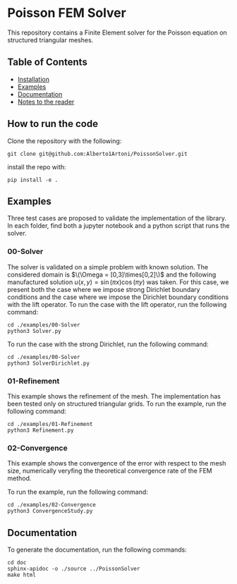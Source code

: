 # Poisson FEM Solver

This repository contains a Finite Element solver for the Poisson equation on structured triangular meshes.

## Table of Contents

- [Installation](#installation)
- [Examples](#examples)
- [Documentation](#documentation)
- [Notes to the reader](#notes-to-the-reader)

## How to run the code

Clone the repository with the following:

```
git clone git@github.com:Alberto1Artoni/PoissonSolver.git
```

install the repo with:
```
pip install -e .
```

## Examples
  Three test cases are proposed to validate the implementation of the library.
  In each folder, find both a jupyter notebook and a python script that runs the solver.

  ### 00-Solver
  The solver is validated on a simple problem with known solution.
  The considered domain is $\(\Omega = [0,3]\times[0,2]\)$ and the following manufactured solution $u(x,y) = \sin(\pi x) \cos(\pi y)$ was taken. 
  For this case, we present both the case where we impose strong Dirichlet boundary conditions and the case where we impose the Dirichlet boundary conditions with the lift operator.
  To run the case with the lift operator, run the following command:
  ```
  cd ./examples/00-Solver
  python3 Solver.py
  ```

  To run the case with the strong Dirichlet, run the following command:
  ```
  cd ./examples/00-Solver
  python3 SolverDirichlet.py
  ```

  ### 01-Refinement
  This example shows the refinement of the mesh. The implementation has been tested only on structured triangular grids.
  To run the example, run the following command:
  ```
  cd ./examples/01-Refinement
  python3 Refinement.py
  ```

  ### 02-Convergence
  This example shows the convergence of the error with respect to the mesh size, numerically veryfing the theoretical convergence rate of the FEM method.

  To run the example, run the following command:
  ```
  cd ./examples/02-Convergence
  python3 ConvergenceStudy.py
  ```

## Documentation
To generate the documentation, run the following commands:
```
cd doc
sphinx-apidoc -o ./source ../PoissonSolver
make html
```

